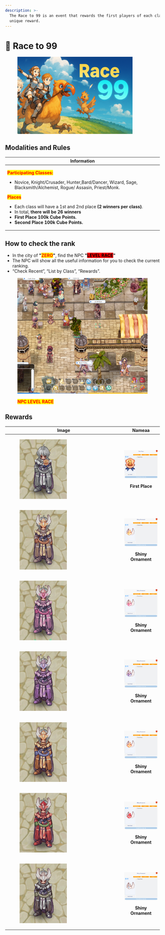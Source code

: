 ```yaml
---
description: >-
  The Race to 99 is an event that rewards the first players of each class with a
  unique reward.
---
```


# 🏇 Race to 99

<figure><img src="../.gitbook/assets/image (14) (1) (1) (1) (1) (1) (1).png" alt="" width="375"><figcaption></figcaption></figure>

## Modalities and Rules

| Information                                                                                                                                                                                                                                                                                                                                                                                                                                                                                                                                                                |
| -------------------------------------------------------------------------------------------------------------------------------------------------------------------------------------------------------------------------------------------------------------------------------------------------------------------------------------------------------------------------------------------------------------------------------------------------------------------------------------------------------------------------------------------------------------------------- |
| <p><mark style="color:red;"><strong>Participating Classes:</strong></mark></p><p></p><ul><li>Novice, Knight/Crusader, Hunter,Bard/Dancer, Wizard, Sage, Blacksmith/Alchemist, Rogue/ Assasin, Priest/Monk.</li></ul><p></p><p><mark style="color:red;"><strong>Places</strong></mark><br></p><ul><li>Each class will have a 1st and 2nd place <strong>(2 winners per class)</strong>.</li><li>In total, <strong>there will be 26 winners</strong></li><li><strong>First Place 100k Cube Points.</strong></li><li><strong>Second Place 100k Cube Points.</strong></li></ul> |

## **How to check the rank**

* In the city of **"**<mark style="color:red;">**ZERO**</mark>**"**, find the NPC **"**<mark style="background-color:red;">**LEVEL RACE**</mark>**"**
* The NPC will show all the useful information for you to check the current ranking.
* “Check Recent”, “List by Class”, “Rewards”.

<figure><img src="../.gitbook/assets/image (15) (1) (1) (1) (1) (1).png" alt=""><figcaption><p><mark style="color:red;"><strong>NPC LEVEL RACE</strong></mark></p></figcaption></figure>

## Rewards

<table><thead><tr><th width="367">Image</th><th align="center">Nameaa</th></tr></thead><tbody><tr><td><div><figure><img src="../.gitbook/assets/a7.gif" alt=""><figcaption></figcaption></figure></div></td><td align="center"><p><img src="../.gitbook/assets/image (22) (1) (1) (1) (1) (1).png" alt=""></p><p><strong>First Place</strong></p></td></tr><tr><td><div><figure><img src="../.gitbook/assets/a1 (2).gif" alt=""><figcaption></figcaption></figure></div></td><td align="center"><p><img src="../.gitbook/assets/image (16) (1) (1) (1) (1) (1).png" alt=""></p><p><strong>Shiny Ornament</strong></p></td></tr><tr><td><div><figure><img src="../.gitbook/assets/a2 (1).gif" alt=""><figcaption></figcaption></figure></div></td><td align="center"><p><img src="../.gitbook/assets/image (17) (1) (1) (1) (1) (1).png" alt=""></p><p><strong>Shiny Ornament</strong></p></td></tr><tr><td><div><figure><img src="../.gitbook/assets/a3.gif" alt=""><figcaption></figcaption></figure></div></td><td align="center"><p><img src="../.gitbook/assets/image (18) (1) (1) (1) (1) (1).png" alt=""></p><p><strong>Shiny Ornament</strong></p></td></tr><tr><td><div><figure><img src="../.gitbook/assets/a4.gif" alt=""><figcaption></figcaption></figure></div></td><td align="center"><p><img src="../.gitbook/assets/image (19) (1) (1) (1) (1) (1).png" alt=""></p><p><strong>Shiny Ornament</strong></p></td></tr><tr><td><div><figure><img src="../.gitbook/assets/a5.gif" alt=""><figcaption></figcaption></figure></div></td><td align="center"><p><img src="../.gitbook/assets/image (20) (1) (1) (1) (1) (1).png" alt=""></p><p><strong>Shiny Ornament</strong></p></td></tr><tr><td><div><figure><img src="../.gitbook/assets/a6.gif" alt=""><figcaption></figcaption></figure></div></td><td align="center"><p><img src="../.gitbook/assets/image (21) (1) (1) (1) (1) (1).png" alt=""></p><p><strong>Shiny Ornament</strong></p></td></tr></tbody></table>
